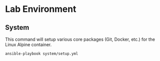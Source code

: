 # Lab Environment

## System

This command will setup various core packages (Git, Docker, etc.) for the Linux Alpine container.

```
ansible-playbook system/setup.yml
```
